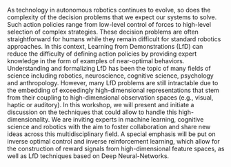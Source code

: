 <p>
As technology in autonomous robotics continues to evolve, so does the
complexity of the decision problems that we expect our systems to solve. Such
action policies range from low-level control of forces to high-level selection
of complex strategies. These decision problems are often straightforward for
humans while they remain difficult for standard robotics approaches. In this
context, Learning from Demonstrations (LfD) can reduce the difficulty of
defining action policies by providing expert knowledge in the form of examples
of near-optimal behaviors. Understanding and formalizing LfD has been the topic
of many fields of science including robotics, neuroscience, cognitive science,
psychology and anthropology. However, many LfD problems are still intractable
due to the embedding of exceedingly high-dimensional representations that stem
from their coupling to high-dimensional observation spaces (e.g., visual,
haptic or auditory). In this workshop, we will present and initiate a
discussion on the techniques that could allow to handle this
high-dimensionality. We are inviting experts in machine learning, cognitive
science and robotics with the aim to foster collaboration and share new ideas
across this multidisciplinary field. A special emphasis will be put on inverse
optimal control and inverse reinforcement learning, which allow for the
construction of reward signals from high-dimensional feature spaces, as well as
LfD techniques based on Deep Neural-Networks.
</p>

